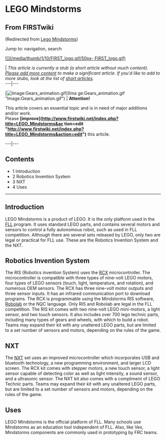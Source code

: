 # LEGO Mindstorms

## From FIRSTwiki

(Redirected from [Lego Mindstorms](/index.php?title=Lego_Mindstorms&redirect=no "Lego Mindstorms"))

Jump to: navigation, search

[![](/media/thumb/1/10/FIRST_logo.gif/50px-
FIRST_logo.gif)](Image:FIRST_logo.gif)

| _This article is currently a stub (a short article without much content). [Please add more content](http://www.firstwiki.net/index.php?title=LEGO_Mindstorms&action=edit "http://www.firstwiki.net/index.php?title=LEGO_Mindstorms&action=edit") to make a significant article. If you'd like to add to more stubs, look at the list of [short articles](Special:Shortpages "Special:Shortpages")._<br>
---|---

[![Image:Gears_animation.gif](/media/1/14/Gears_animation.gif)](Ima
ge:Gears_animation.gif "Image:Gears_animation.gif") | **Attention!**

This article covers an essential topic and is in need of major additions and/or work.<br>
Please **[improve](http://www.firstwiki.net/index.php?title=LEGO_Mindstorms&ac
tion=edit "http://www.firstwiki.net/index.php?title=LEGO_Mindstorms&action=edit")** this article.

---|---

## Contents

- 1 Introduction
- 2 Robotics Invention System
- 3 NXT
- 4 Uses

--------------------------------------------------------------------------------

## Introduction

LEGO Mindstorms is a product of LEGO. It is the only platform used in the [FLL](FLL "FLL") program. It uses standard LEGO parts, and contains several motors and sensors to control a fully autonomous robot, such as used in FLL competition. Although there are several sets released by LEGO, only two are legal or practical for FLL use. These are the Robotics Invention System and the NXT.

## Robotics Invention System

The RIS (Robotics invention System) uses the [RCX](/index.php?title=RCX&action=edit "RCX") microcontroller. The microcontroller is compatible with three types of nine-volt LEGO motors, four types of LEGO sensors (touch, light, temperature, and rotation), and numerous OEM sensors. The RCX has three nine-volt motor outputs and three sensor inputs. It has an infrared communication port to download programs. The RCX is programmable using the Mindstorms RIS software, [Robolab](/index.php?title=Robolab&action=edit "Robolab") or the NQC language. Only RIS and Robolab are legal in the FLL competition. The RIS kit comes with two nine-volt LEGO mini-motors, a light sensor, and two touch sensors. It also includes over 700 lego technic parts, including many types of gears and wheels, with which to build a robot. Teams may expand their kit with any unaltered LEGO parts, but are limited to a set number of sensors and motors, depending on the rules of the game.

## NXT

The [NXT](NXT "NXT") set uses an improved microcontroller which incorporates USB and bluetooth technology, a new programming environment, and larger LCD screen. The RCX kit comes with stepper motors, a new touch sensor, a light sensor capable of detecting color as well as light intensity, a sound sensor, and a ultrasonic sensor. The NXT kit also comes with a compliment of LEGO Technic parts. Teams may expand their kit with any unaltered LEGO parts, but are limited to a set number of sensors and motors, depending on the rules of the game.

## Uses

LEGO Mindstorms is the official platform of FLL. Many schools use Mindstorms as an education tool independent of FLL. Also, like Vex, Mindstorms components are commonly used in prototyping by FRC teams.

